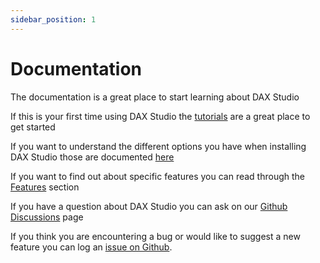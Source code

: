 ```yaml
---
sidebar_position: 1
---
```


# Documentation

The documentation is a great place to start learning about DAX Studio

If this is your first time using DAX Studio the [tutorials](/docs/category/tutorials/) are a great place to get started

If you want to understand the different options you have when installing DAX Studio those are documented [here](/docs/installation/index)

If you want to find out about specific features you can read through the [Features](/docs/features/intro) section

If you have a question about DAX Studio you can ask on our [Github Discussions](https://github.com/daxstudio/daxstudio/discussions) page

If you think you are encountering a bug or would like to suggest a new feature you can log an [issue on Github](https://github.com/daxstudio/daxstudio/issues).